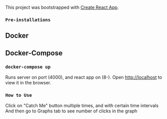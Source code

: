 This project was bootstrapped with [Create React App](https://github.com/facebook/create-react-app).

### `Pre-installations`

## Docker

## Docker-Compose

### `docker-compose up`

Runs server on port (4000), and react app on (8-).
Open [http://localhost](http://localhost) to view it in the browser.

### `How to Use`

Click on "Catch Me" button multiple times, and with certain time intervals
And then go to Graphs tab to see number of clicks in the graph

